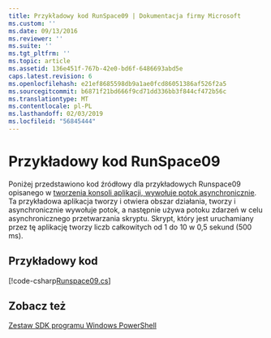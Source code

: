 ```yaml
---
title: Przykładowy kod RunSpace09 | Dokumentacja firmy Microsoft
ms.custom: ''
ms.date: 09/13/2016
ms.reviewer: ''
ms.suite: ''
ms.tgt_pltfrm: ''
ms.topic: article
ms.assetid: 136e451f-767b-42e0-bd6f-6486693abd5e
caps.latest.revision: 6
ms.openlocfilehash: e21ef8685598db9a1ae0fcd86051386af526f2a5
ms.sourcegitcommit: b6871f21bd666f9cd71dd336bb3f844cf472b56c
ms.translationtype: MT
ms.contentlocale: pl-PL
ms.lasthandoff: 02/03/2019
ms.locfileid: "56845444"
---
```

# <a name="runspace09-code-sample"></a>Przykładowy kod RunSpace09

Poniżej przedstawiono kod źródłowy dla przykładowych Runspace09 opisanego w [tworzenia konsoli aplikacji, wywołuje potok asynchronicznie](http://msdn.microsoft.com/en-us/198c1c94-2a06-457e-93ce-c0d910618e47). Ta przykładowa aplikacja tworzy i otwiera obszar działania, tworzy i asynchronicznie wywołuje potok, a następnie używa potoku zdarzeń w celu asynchronicznego przetwarzania skryptu. Skrypt, który jest uruchamiany przez tę aplikację tworzy liczb całkowitych od 1 do 10 w 0,5 sekund (500 ms).

## <a name="code-sample"></a>Przykładowy kod

[!code-csharp[Runspace09.cs](../../powershell-sdk-samples/SDK-2.0/csharp/Runspace09/Runspace09.cs#L11-L113 "Runspace09.cs")]

## <a name="see-also"></a>Zobacz też

[Zestaw SDK programu Windows PowerShell](../windows-powershell-reference.md)